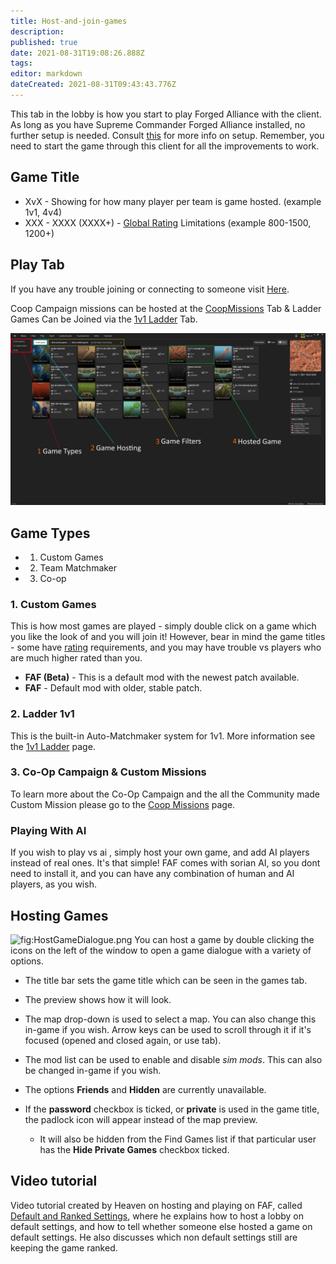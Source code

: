 ```yaml
---
title: Host-and-join-games
description: 
published: true
date: 2021-08-31T19:08:26.888Z
tags: 
editor: markdown
dateCreated: 2021-08-31T09:43:43.776Z
---
```


This tab in the lobby is how you start to play Forged Alliance with the client. As long as you have Supreme Commander Forged Alliance installed, no further setup is needed. Consult [this](/Setting-Up-FAF) for more info on setup. Remember, you need to start the game through this client for all the improvements to work.

## Game Title
- XvX - Showing for how many player per team is game hosted. (example 1v1, 4v4)
- XXX - XXXX (XXXX+) - [Global Rating](Global_Ranking "wikilink") Limitations (example 800-1500, 1200+)

## Play Tab
If you have any trouble joining or connecting to someone visit [Here](http://wiki.faforever.com/index.php?title=Connection_issues_and_solutions).

Coop Campaign missions can be hosted at the [CoopMissions](Coop_Missions "wikilink") Tab & Ladder Games Can be Joined via the [1v1 Ladder](The_Ladder "wikilink") Tab.

![faf-game.png](/faf-game.png)

## Game Types
- 1) Custom Games
- 2) Team Matchmaker
- 3) Co-op

### 1. Custom Games

This is how most games are played - simply double click on a game which you like the look of and you will join it! However, bear in mind the game titles - some have [rating](Global_Ranking "wikilink") requirements, and you may have trouble vs players who are much higher rated than you.
- **FAF (Beta)** - This is a default mod with the newest patch available.
- **FAF** - Default mod with older, stable patch.

### 2. Ladder 1v1
This is the built-in Auto-Matchmaker system for 1v1. More information
see the [1v1 Ladder](The_Ladder "wikilink") page.

### 3. Co-Op Campaign & Custom Missions

To learn more about the Co-Op Campaign and the all the Community made
Custom Mission please go to the [Coop
Missions](Coop_Missions "wikilink") page.

### Playing With AI

If you wish to play vs ai , simply host your own game, and add AI
players instead of real ones. It's that simple! FAF comes with sorian
AI, so you dont need to install it, and you can have any combination of
human and AI players, as you wish.

## Hosting Games

![](HostGameDialogue.png "fig:HostGameDialogue.png") You can host a game
by double clicking the icons on the left of the window to open a game
dialogue with a variety of options.

-   The title bar sets the game title which can be seen in the games
    tab.
-   The preview shows how it will look.
-   The map drop-down is used to select a map. You can also change this
    in-game if you wish. Arrow keys can be used to scroll through it if
    it's focused (opened and closed again, or use tab).
-   The mod list can be used to enable and disable *sim mods*. This can
    also be changed in-game if you wish.

-   The options **Friends** and **Hidden** are currently unavailable.
-   If the **password** checkbox is ticked, or **private** is used in
    the game title, the padlock icon will appear instead of the map
    preview.
    -   It will also be hidden from the Find Games list if that
        particular user has the **Hide Private Games** checkbox ticked.

## Video tutorial

Video tutorial created by Heaven on hosting and playing on FAF, called
[Default and Ranked Settings](https://youtu.be/BpSH12DdoFM), where he
explains how to host a lobby on default settings, and how to tell
whether someone else hosted a game on default settings. He also
discusses which non default settings still are keeping the game ranked.
